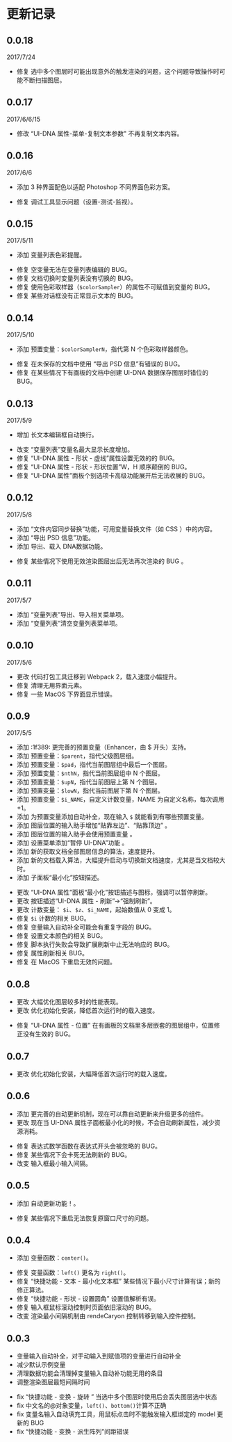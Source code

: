 # 更新记录

## 0.0.18
2017/7/24
- 修复 选中多个图层时可能出现意外的触发渲染的问题，这个问题导致操作时可能不断扫描图层。


## 0.0.17
2017/6/6/15
- 修改 “UI-DNA 属性-菜单-复制文本参数" 不再复制文本内容。


## 0.0.16
2017/6/6
+ 添加 3 种界面配色以适配 Photoshop 不同界面色彩方案。
- 修复 调试工具显示问题（设置-测试-监视）。

## 0.0.15
2017/5/11
+ 添加 变量列表色彩提醒。
- 修复 空变量无法在变量列表编辑的 BUG。
- 修复 文档切换时变量列表没有切换的 BUG。
- 修复 使用色彩取样器（`$colorSampler`）的属性不可赋值到变量的 BUG。
- 修复 某些对话框没有正常显示文本的 BUG。

## 0.0.14
2017/5/10
+ 添加 预置变量：`$colorSamplerN`，指代第 N 个色彩取样器颜色。
- 修复 在未保存的文档中使用 “导出 PSD 信息”有错误的 BUG。
- 修复 在某些情况下有画板的文档中创建 UI-DNA 数据保存图层时错位的 BUG。



## 0.0.13
2017/5/9
+ 增加 长文本编辑框自动换行。
- 改变 “变量列表”变量名最大显示长度增加。
- 修复 “UI-DNA 属性 - 形状 - 虚线”属性设置无效的的 BUG。
- 修复 “UI-DNA 属性 - 形状 - 形状位置”W，H 顺序颠倒的 BUG。
- 修复 “UI-DNA 属性”面板个别选项卡高级功能展开后无法收展的 BUG。



## 0.0.12
2017/5/8

+ 添加 “文件内容同步替换”功能，可用变量替换文件（如 CSS ）中的内容。
+ 添加 “导出 PSD 信息”功能。
+ 添加  导出、载入 DNA数据功能。
- 修复 某些情况下使用无效渲染图层出后无法再次渲染的 BUG 。


## 0.0.11
2017/5/7
+ 添加 “变量列表”导出、导入相关菜单项。
+ 添加 “变量列表”清空变量列表菜单项。


## 0.0.10
2017/5/6
- 更改 代码打包工具迁移到 Webpack 2，载入速度小幅提升。
- 修复 清理无用界面元素。
- 修复 一些 MacOS 下界面显示错误。


## 0.0.9
2017/5/5
+ 添加  :1f389: 更完善的预置变量（Enhancer，由 $ 开头）支持。
+ 添加 预置变量：`$parent`，指代父级图层组。
+ 添加 预置变量：`$pad`，指代当前图层组中最后一个图层。
+ 添加 预置变量：`$nthN`，指代当前图层组中 N 个图层。
+ 添加 预置变量：`$upN`，指代当前图层上第 N 个图层。
+ 添加 预置变量：`$lowN`，指代当前图层下第 N 个图层。
+ 添加 预置变量：`$i_NAME`，自定义计数变量，NAME 为自定义名称，每次调用 +1。
+ 添加 为预置变量添加自动补全，现在输入 `$` 就能看到有哪些预置变量。
+ 添加 图层位置的输入助手增加“贴靠左边”、“贴靠顶边” 。
+ 添加 图层位置的输入助手会使用预置变量 。
+ 添加 设置菜单添加“暂停 UI-DNA”功能 。
+ 添加 新的获取文档全部图层信息的算法，速度提升。
+ 添加 新的文档载入算法，大幅提升启动与切换新文档速度，尤其是当文档较大时。
+ 添加 子面板“最小化”按钮描述。
- 更改 “UI-DNA 属性”面板“最小化”按钮描述与图标，强调可以暂停刷新。
- 更改 按钮描述“UI-DNA 属性 - 刷新”->“强制刷新”。
- 更改 计数变量： `$i`、`$z`、`$i_NAME`，起始数值从 0 变成 1。
- 修复 `$i` 计数的相关 BUG。
- 修复 变量输入自动补全可能会有重复字段的 BUG。
- 修复 设置文本颜色的相关 BUG。
- 修复 脚本执行失败会导致扩展刷新中止无法响应的 BUG。
- 修复 属性刷新相关 BUG。
- 修复 在 MacOS 下重启无效的问题。

## 0.0.8
+ 更改 大幅优化图层较多时的性能表现。
+ 更改 优化初始化安装，降低首次运行时的载入速度。
- 修复 “UI-DNA 属性 - 位置” 在有画板的文档里多层嵌套的图层组中，位置修正没有生效的 BUG。


## 0.0.7
+ 更改 优化初始化安装，大幅降低首次运行时的载入速度。


## 0.0.6
+ 添加 更完善的自动更新机制，现在可以靠自动更新来升级更多的组件。
+ 更改 现在当 UI-DNA 属性子面板最小化的时候，不会自动刷新属性，减少资源消耗。
- 修复 表达式数学函数在表达式开头会被忽略的 BUG。
- 修复 某些情况下会卡死无法刷新的 BUG。
- 改变 输入框最小输入间隔。



## 0.0.5
+ 添加 自动更新功能！。
- 修复 某些情况下重启无法恢复原窗口尺寸的问题。

## 0.0.4
+ 添加 变量函数：`center()`。
- 修复 变量函数：`left()` 更名为 `right()`。
- 修复 “快捷功能 - 文本 - 最小化文本框” 某些情况下最小尺寸计算有误；新的修正算法。
- 修复 “快捷功能 - 形状 - 设置圆角”  设置值解析有误。
- 修复 输入框鼠标滚动控制时页面依旧滚动的 BUG。
- 改变 渲染最小间隔机制由 rendeCaryon 控制转移到输入控件控制。


## 0.0.3
+ 变量输入自动补全，对手动输入到赋值项的变量进行自动补全
+ 减少默认示例变量
+ 清理数据功能会清理掉变量输入自动补功能无用的条目
+ 调整渲染图层最短间隔时间
- fix “快捷功能 - 变换 - 旋转 ” 当选中多个图层时使用后会丢失图层选中状态
- fix 中文名的@对象变量，`left()`、`bottom()`计算不正确
- fix 变量名输入自动填充工具，用鼠标点击时不能触发输入框绑定的 model 更新的 BUG
- fix “快捷功能 - 变换 - 派生阵列”间距错误
